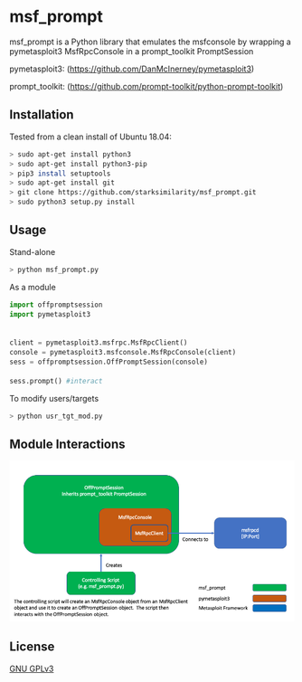 # msf_prompt

msf_prompt is a Python library that emulates the msfconsole by wrapping a pymetasploit3 MsfRpcConsole in a prompt_toolkit PromptSession

pymetasploit3: (https://github.com/DanMcInerney/pymetasploit3)

prompt_toolkit: (https://github.com/prompt-toolkit/python-prompt-toolkit)

## Installation

Tested from a clean install of Ubuntu 18.04:
```bash
> sudo apt-get install python3
> sudo apt-get install python3-pip
> pip3 install setuptools
> sudo apt-get install git
> git clone https://github.com/starksimilarity/msf_prompt.git
> sudo python3 setup.py install
```

## Usage

Stand-alone
```bash
> python msf_prompt.py
```

As a module
```python
import offpromptsession 
import pymetasploit3


client = pymetasploit3.msfrpc.MsfRpcClient()
console = pymetasploit3.msfconsole.MsfRpcConsole(client)
sess = offpromptsession.OffPromptSession(console)

sess.prompt() #interact
```

To modify users/targets
```bash
> python usr_tgt_mod.py
```


## Module Interactions
![Module Interations](msf_prompt_flow.png)

## License
[GNU GPLv3](https://www.gnu.org/licenses/gpl-3.0.en.html)
